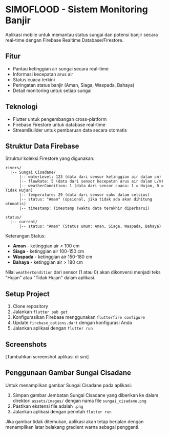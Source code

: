 # SIMOFLOOD - Sistem Monitoring Banjir

Aplikasi mobile untuk memantau status sungai dan potensi banjir secara real-time dengan Firebase Realtime Database/Firestore.

## Fitur

- Pantau ketinggian air sungai secara real-time
- Informasi kecepatan arus air
- Status cuaca terkini
- Peringatan status banjir (Aman, Siaga, Waspada, Bahaya)
- Detail monitoring untuk setiap sungai

## Teknologi

- Flutter untuk pengembangan cross-platform
- Firebase Firestore untuk database real-time
- StreamBuilder untuk pembaruan data secara otomatis

## Struktur Data Firebase

Struktur koleksi Firestore yang digunakan:

```
rivers/
  |-- Sungai Cisadane/
      |-- waterLevel: 123 (data dari sensor ketinggian air dalam cm)
      |-- flowRate: 5 (data dari sensor kecepatan arus air dalam L/m)
      |-- weatherCondition: 1 (data dari sensor cuaca: 1 = Hujan, 0 = Tidak Hujan)
      |-- temperature: 29 (data dari sensor suhu dalam celsius)
      |-- status: "Aman" (opsional, jika tidak ada akan dihitung otomatis)
      |-- timestamp: Timestamp (waktu data terakhir diperbarui)

status/
  |-- current/
      |-- status: "Aman" (Status umum: Aman, Siaga, Waspada, Bahaya)
```

Keterangan Status:
- **Aman** - ketinggian air < 100 cm
- **Siaga** - ketinggian air 100-150 cm
- **Waspada** - ketinggian air 150-180 cm
- **Bahaya** - ketinggian air > 180 cm

Nilai `weatherCondition` dari sensor (1 atau 0) akan dikonversi menjadi teks "Hujan" atau "Tidak Hujan" dalam aplikasi.

## Setup Project

1. Clone repository
2. Jalankan `flutter pub get`
3. Konfigurasikan Firebase menggunakan `flutterfire configure`
4. Update `firebase_options.dart` dengan konfigurasi Anda
5. Jalankan aplikasi dengan `flutter run`

## Screenshots

[Tambahkan screenshot aplikasi di sini]

## Penggunaan Gambar Sungai Cisadane

Untuk menampilkan gambar Sungai Cisadane pada aplikasi:

1. Simpan gambar Jembatan Sungai Cisadane yang diberikan ke dalam direktori `assets/images/` dengan nama file `sungai_cisadane.png`
2. Pastikan ekstensi file adalah `.png`
3. Jalankan aplikasi dengan perintah `flutter run`

Jika gambar tidak ditemukan, aplikasi akan tetap berjalan dengan menampilkan latar belakang gradient warna sebagai pengganti.
